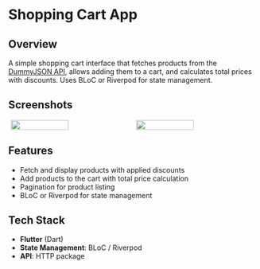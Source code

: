 # Shopping Cart App

## Overview
A simple shopping cart interface that fetches products from the [DummyJSON API](https://dummyjson.com/products), allows adding them to a cart, and calculates total prices with discounts. Uses BLoC or Riverpod for state management.

## Screenshots

<div style="display: flex; justify-content: center; gap: 10px;">
  <img src="https://github.com/user-attachments/assets/e8114e7c-b571-43a5-a7ac-cd41e90a1cbd" width="48%">
  <img src="https://github.com/user-attachments/assets/b6287cef-768c-4c2f-bd68-5cfe7d3d307b" width="48%">
</div>


## Features

- Fetch and display products with applied discounts
- Add products to the cart with total price calculation
- Pagination for product listing
- BLoC or Riverpod for state management

## Tech Stack
- **Flutter** (Dart)
- **State Management**: BLoC / Riverpod
- **API**: HTTP package

